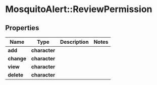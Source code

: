 # MosquitoAlert::ReviewPermission


## Properties
Name | Type | Description | Notes
------------ | ------------- | ------------- | -------------
**add** | **character** |  | 
**change** | **character** |  | 
**view** | **character** |  | 
**delete** | **character** |  | 


